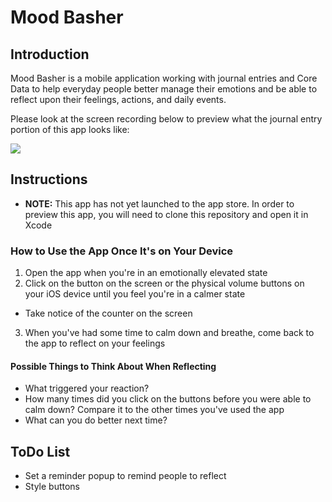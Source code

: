 # Mood Basher

## Introduction

Mood Basher is a mobile application working with journal entries and Core Data to help everyday people better manage their emotions and be able to reflect upon their feelings, actions, and daily events.

Please look at the screen recording below to preview what the journal entry portion of this app looks like:

![](https://user-images.githubusercontent.com/16965587/43887099-03638784-9b7b-11e8-9556-1c02ffffc32e.gif)

## Instructions
- **NOTE:** This app has not yet launched to the app store. In order to preview this app, you will need to clone this repository and open it in Xcode

### How to Use the App Once It's on Your Device
1. Open the app when you're in an emotionally elevated state
2. Click on the button on the screen or the physical volume buttons on your iOS device until you feel you're in a calmer state
- Take notice of the counter on the screen
3. When you've had some time to calm down and breathe, come back to the app to reflect on your feelings

#### Possible Things to Think About When Reflecting
- What triggered your reaction?
- How many times did you click on the buttons before you were able to calm down? Compare it to the other times you've used the app
- What can you do better next time?

## ToDo List
- Set a reminder popup to remind people to reflect
- Style buttons
